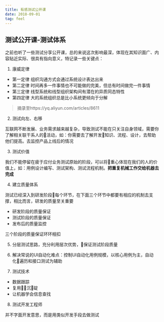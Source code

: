 ```yaml
---
title: 有感测试公开课
date: 2018-09-01
tag: feel
---
```

## 测试公开课-测试体系

之前也听了一些测试分享公开课，总的来说这次影响最深，体现在其知识面广、内容贴近实际、很具有指向意义，特记录一些关键点：

1. 康威定律

- 第一定律
组织沟通方式会通过系统设计表达出来
- 第二定律
时间再多一件事情也不可能做的完美，但总有时间做完一件事情
- 第三定律
线型系统和线型组织架构间有潜在的异质同态特性
- 第四定律
大的系统组织总是比小系统更倾向于分解

> 摘录至https://yq.aliyun.com/articles/8611

2. 测试向左、右移

互联网不断发展、业务需求越来越复杂，导致测试不能在只关注自身领域，需要你了解相关联干系人的活动，如：你需要去了解开发知识、流程、设计，去帮助他们提高。去监控产品上线后的情况

3. 测试价值

我们不能停留在疲于应付业务测试原始的阶段，可以将重心体现在我们的人的价值上，如：用例设计编写、测试架构、测试流程机制。**把重复机械工作交给机器去完成**

4. 建立质量体系

测试已经深入到研发阶段每个环节，在下面三个环节中都要有相应的机制去支撑，相比而言，研发的质量至关重要

- 研发阶段的质量保证
- 测试阶段的质量保证
- 发布后的质量监控

三个阶段的质量保证环环相扣

5. 分层测试思路，充分利用层次优势，保证测试阶段质量

6. 解决常说的UI自动化难点：控制UI自动化用例规模，以核心用例为主，自动化遍历和接口测试为辅助

7. 测试技术

- 数据跟踪
- 复用沉碇
- 让机器学会信息查找

8. 测试开发工程师

并不字面开发意思，而是用类似开发手段去做测试